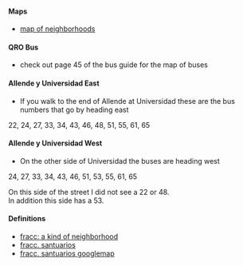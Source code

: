 
#### Maps

- [map of neighborhoods](https://www.youtube.com/watch?v=0o0FI1N2_k0&t=309s)

#### QRO Bus

- check out page 45 of the bus guide for the map of buses

#### Allende y Universidad East

- If you walk to the end of Allende at Universidad these are the bus numbers
that go by heading east

22, 24, 27, 33, 34, 43, 46, 48, 51, 55, 61, 65

#### Allende y Universidad West

- On the other side of Universidad the buses are heading west

24, 27, 33, 34, 43, 46, 51, 53, 55, 61, 65

On this side of the street I did not see a 22 or 48.   
In addition this side has a 53.

#### Definitions

- [fracc: a kind of neighborhood](https://en.wiktionary.org/wiki/fraccionamiento)
- [fracc. santuarios](https://www.vivanuncios.com.mx/s-venta-inmuebles/santuarios-del-cerrito/v1c1097l15589p1)
- [fracc. santuarios googlemap](https://www.google.com/maps/search/fracc+santuarios+queretaro/@20.5542961,-100.4537732,14z/data=!5m1!1e2?entry=ttu&g_ep=EgoyMDI1MDIyNi4xIKXMDSoASAFQAw%3D%3D)
